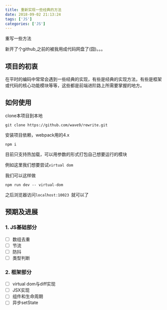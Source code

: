 ```yaml
---
title: 重新实现一些经典的方法
date: 2018-09-02 21:13:24
tags: ['JS']
categories: ['JS'] 
---
```


重写一些方法

新开了个github,之前的被我用成代码网盘了(囧)。。。

## 项目的初衷

在平时的编码中常常会遇到一些经典的实现，有些是经典的实现方法，有些是框架或代码的核心功能模块等等，这些都是前端进阶路上所需要掌握的地方。

## 如何使用

clone本项目到本地

` git clone https://github.com/wave9/rewrite.git `

安装项目依赖，webpack用的4.x

`npm i`

目前只支持热加载，可以用参数的形式打包自己想要运行的模块

例如这里我们想要尝试`virtual dom`

我们可以这样做

`npm run dev -- virtual-dom`

之后浏览器访问`localhost:10023	`就可以了

## 预期及进展

### 1. JS基础部分

- [ ] 数组去重
- [ ] 节流
- [ ] 防抖
- [ ] 类型判断

### 2. 框架部分

- [ ] virtual dom与diff实现
- [ ] JSX实现
- [ ] 组件和生命周期
- [ ] 异步setState